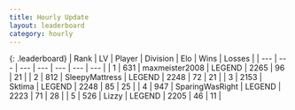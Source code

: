 ```yaml
---
title: Hourly Update
layout: leaderboard
category: hourly
---
```


{: .leaderboard}
| Rank | LV | Player | Division | Elo | Wins | Losses |
| --- | --- | --- | --- | --- | --- | --- |
| <span data-change="0">1</span> | 631 | <span title="ID: 410122">maxmeister2008</span> | LEGEND | <span data-change="0">2265</span> | <span data-change="0">96</span> | <span data-change="0">21</span> |
| <span data-change="0">2</span> | 812 | <span title="ID: 153129">SleepyMattress</span> | LEGEND | <span data-change="0">2248</span> | <span data-change="0">72</span> | <span data-change="0">21</span> |
| <span data-change="0">3</span> | 2153 | <span title="ID: 353063">Sktima</span> | LEGEND | <span data-change="0">2248</span> | <span data-change="0">85</span> | <span data-change="0">25</span> |
| <span data-change="0">4</span> | 947 | <span title="ID: 402846">SparingWasRight</span> | LEGEND | <span data-change="0">2223</span> | <span data-change="0">71</span> | <span data-change="0">28</span> |
| <span data-change="3">5</span> | 526 | <span title="ID: 44257">Lizzy</span> | LEGEND | <span data-change="31">2205</span> | <span data-change="5">46</span> | <span data-change="0">11</span> |
